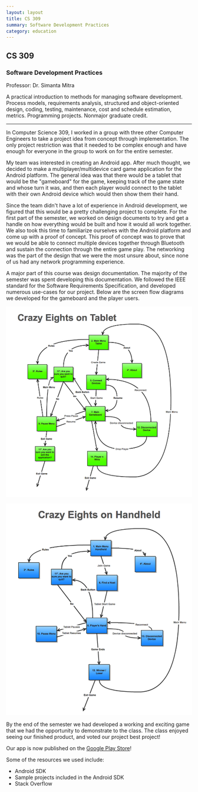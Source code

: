 ```yaml
---
layout: layout
title: CS 309
summary: Software Development Practices
category: education
---
```


## CS 309
### Software Development Practices

Professor: Dr. Simanta Mitra

A practical introduction to methods for managing software development. Process models, requirements analysis, structured and object-oriented design, coding, testing, maintenance, cost and schedule estimation, metrics. Programming projects. Nonmajor graduate credit.

***

In Computer Science 309, I worked in a group with three other Computer Engineers to take a project idea from concept through implementation. The only project restriction was that it needed to be complex enough and have enough for everyone in the group to work on for the entire semester.

My team was interested in creating an Android app. After much thought, we decided to make a multiplayer/multidevice card game application for the Android platform. The general idea was that there would be a tablet that would be the "gameboard" for the game, keeping track of the game state and whose turn it was, and then each player would connect to the tablet with their own Android device which would then show them their hand.

Since the team didn't have a lot of experience in Android development, we figured that this would be a pretty challenging project to complete. For the first part of the semester, we worked on design documents to try and get a handle on how everything would be built and how it would all work together. We also took this time to familiarize ourselves with the Android platform and come up with a proof of concept. This proof of concept was to prove that we would be able to connect multiple devices together through Bluetooth and sustain the connection through the entire game play. The networking was the part of the design that we were the most unsure about, since none of us had any network programming experience.

A major part of this course was design documentation. The majority of the semester was spent developing this documentation. We followed the IEEE standard for the Software Requirements Specification, and developed numerous use-cases for our project. Below are the screen flow diagrams we developed for the gameboard and the player users.

![Gameboard Screen Flow diagram](/images/flow1.png)

![Player Screen Flow diagram](/images/flow2.png)

By the end of the semester we had developed a working and exciting game that we had the opportunity to demonstrate to the class. The class enjoyed seeing our finished product, and voted our project best project!

Our app is now published on the [Google Play Store](https://play.google.com/store/apps/details?id=com.worthwhilegames.cardgames)!

Some of the resources we used include:

* Android SDK
* Sample projects included in the Android SDK
* Stack Overflow
